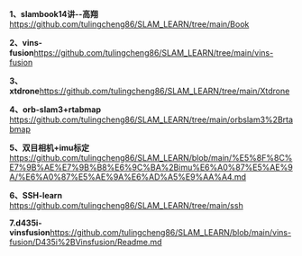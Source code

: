 **1、slambook14讲--高翔**https://github.com/tulingcheng86/SLAM_LEARN/tree/main/Book

**2、vins-fusion**https://github.com/tulingcheng86/SLAM_LEARN/tree/main/vins-fusion

**3、xtdrone**https://github.com/tulingcheng86/SLAM_LEARN/tree/main/Xtdrone

**4、orb-slam3+rtabmap**   https://github.com/tulingcheng86/SLAM_LEARN/tree/main/orbslam3%2Brtabmap


**5、双目相机+imu标定** https://github.com/tulingcheng86/SLAM_LEARN/blob/main/%E5%8F%8C%E7%9B%AE%E7%9B%B8%E6%9C%BA%2Bimu%E6%A0%87%E5%AE%9A/%E6%A0%87%E5%AE%9A%E6%AD%A5%E9%AA%A4.md

**6、SSH-learn** https://github.com/tulingcheng86/SLAM_LEARN/tree/main/ssh

**7.d435i-vinsfusion**https://github.com/tulingcheng86/SLAM_LEARN/blob/main/vins-fusion/D435i%2BVinsfusion/Readme.md
